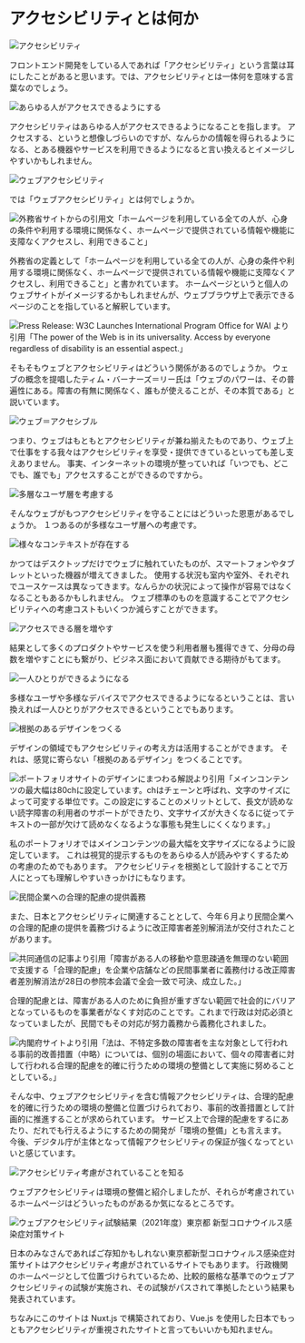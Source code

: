 # アクセシビリティとは何か

![アクセシビリティ](../images/01/image_001.jpeg)

フロントエンド開発をしている人であれば「アクセシビリティ」という言葉は耳にしたことがあると思います。では、アクセシビリティとは一体何を意味する言葉なのでしょう。

![あらゆる人がアクセスできるようにする](../images/01/image_002.jpeg)

アクセシビリティはあらゆる人がアクセスできるようになることを指します。
アクセスする、というと想像しづらいのですが、なんらかの情報を得られるようになる、とある機器やサービスを利用できるようになると言い換えるとイメージしやすいかもしれません。

![ウェブアクセシビリティ](../images/01/image_003.jpeg)

では「ウェブアクセシビリティ」とは何でしょうか。

![外務省サイトからの引用文「ホームページを利用している全ての人が、心身の条件や利用する環境に関係なく、ホームページで提供されている情報や機能に支障なくアクセスし、利用できること」](../images/01/image_004.jpeg)

外務省の定義として「ホームページを利用している全ての人が、心身の条件や利用する環境に関係なく、ホームページで提供されている情報や機能に支障なくアクセスし、利用できること」と書かれています。
ホームページというと個人のウェブサイトがイメージするかもしれませんが、ウェブブラウザ上で表示できるページのことを指していると解釈しています。

![Press Release: W3C Launches International Program Office for WAI より引用「The power of the Web is in its universality. Access by everyone regardless of disability is an essential aspect.」](../images/01/image_005.jpeg)

そもそもウェブとアクセシビリティはどういう関係があるのでしょうか。
ウェブの概念を提唱したティム・バーナーズ＝リー氏は「ウェブのパワーは、その普遍性にある。障害の有無に関係なく、誰もが使えることが、その本質である」と説いています。

![ウェブ＝アクセシブル](../images/01/image_006.jpeg)

つまり、ウェブはもともとアクセシビリティが兼ね揃えたものであり、ウェブ上で仕事をする我々はアクセシビリティを享受・提供できているといっても差し支えありません。
事実、インターネットの環境が整っていれば「いつでも、どこでも、誰でも」アクセスすることができるのですから。

![多層なユーザ層を考慮する](../images/01/image_007.jpeg)

そんなウェブがもつアクセシビリティを守ることにはどういった恩恵があるでしょうか。
１つあるのが多様なユーザ層への考慮です。

![様々なコンテキストが存在する](../images/01/image_008.jpeg)

かつてはデスクトップだけでウェブに触れていたものが、スマートフォンやタブレットといった機器が増えてきました。
使用する状況も室内や室外、それぞれでユースケースは異なってきます。なんらかの状況によって操作が容易ではなくなることもあるかもしれません。
ウェブ標準のものを意識することでアクセシビリティへの考慮コストもいくつか減らすことができます。

![アクセスできる層を増やす](../images/01/image_009.jpeg)

結果として多くのプロダクトやサービスを使う利用者層も獲得できて、分母の母数を増やすことにも繋がり、ビジネス面において貢献できる期待がもてます。

![一人ひとりができるようになる](../images/01/image_010.jpeg)

多様なユーザや多様なデバイスでアクセスできるようになるということは、言い換えれば一人ひとりがアクセスできるということでもあります。

![根拠のあるデザインをつくる](../images/01/image_011.jpeg)

デザインの領域でもアクセシビリティの考え方は活用することができます。
それは、感覚に寄らない「根拠のあるデザイン」をつくることです。

![ポートフォリオサイトのデザインにまつわる解説より引用「メインコンテンツの最大幅は80chに設定しています。chはチェーンと呼ばれ、文字のサイズによって可変する単位です。この設定にすることのメリットとして、長文が読めない読字障害の利用者のサポートができたり、文字サイズが大きくなるに従ってテキストの一部が欠けて読めなくなるような事態も発生しにくくなります。」](../images/01/image_012.jpeg)

私のポートフォリオではメインコンテンツの最大幅を文字サイズになるように設定しています。
これは視覚的提示するものをあらゆる人が読みやすくするための考慮のためでもあります。
アクセシビリティを根拠として設計することで万人にとっても理解しやすいきっかけにもなります。

![民間企業への合理的配慮の提供義務](../images/01/image_013.jpeg)

また、日本とアクセシビリティに関連することとして、今年６月より民間企業への合理的配慮の提供を義務づけるように改正障害者差別解消法が交付されたことがあります。

![共同通信の記事より引用「障害がある人の移動や意思疎通を無理のない範囲で支援する「合理的配慮」を企業や店舗などの民間事業者に義務付ける改正障害者差別解消法が28日の参院本会議で全会一致で可決、成立した。」](../images/01/image_014.jpeg)

合理的配慮とは、障害がある人のために負担が重すぎない範囲で社会的にバリアとなっているものを事業者がなくす対応のことです。これまで行政は対応必須となっていましたが、民間でもその対応が努力義務から義務化されました。

![内閣府サイトより引用「法は、不特定多数の障害者を主な対象として行われる事前的改善措置（中略）については、個別の場面において、個々の障害者に対して行われる合理的配慮を的確に行うための環境の整備として実施に努めることとしている。」](../images/01/image_015.jpeg)

そんな中、ウェブアクセシビリティを含む情報アクセシビリティは、合理的配慮を的確に行うための環境の整備と位置づけられており、事前的改善措置として計画的に推進することが求められています。
サービス上で合理的配慮をするにあたり、だれでも行えるようにするための開発が「環境の整備」とも言えます。
今後、デジタル庁が主体となって情報アクセシビリティの保証が強くなってといいと感じています。

![アクセシビリティ考慮がされていることを知る](../images/01/image_016.jpeg)

ウェブアクセシビリティは環境の整備と紹介しましたが、それらが考慮されているホームページはどういったものがあるか気になるところです。

![ウェブアクセシビリティ試験結果（2021年度）東京都 新型コロナウイルス感染症対策サイト](../images/01/image_017.jpeg)

日本のみなさんであればご存知かもしれない東京都新型コロナウィルス感染症対策サイトはアクセシビリティ考慮がされているサイトでもあります。
行政機関のホームページとして位置づけられているため、比較的厳格な基準でのウェブアクセシビリティの試験が実施され、その試験がパスされて準拠したという結果も発表されています。

ちなみにこのサイトは Nuxt.js で構築されており、Vue.js を使用した日本でもっともアクセシビリティが重視されたサイトと言ってもいいかも知れません。
